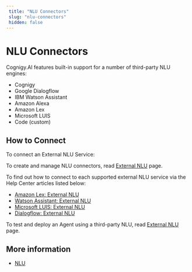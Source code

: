 ```yaml
---
 title: "NLU Connectors" 
 slug: "nlu-connectors" 
 hidden: false 
---
```

# NLU Connectors

Cognigy.AI features built-in support for a number of third-party NLU engines:

- Cognigy
- Google Dialogflow
- IBM Watson Assistant
- Amazon Alexa
- Amazon Lex
- Microsoft LUIS
- Code (custom)

## How to Connect

To connect an External NLU Service:

To create and manage NLU connectors, read [External NLU](../../nlu/external-nlu/external-nlu.md#creating-nlu-connectors) page.

To find out how to connect to each supported external NLU service via the Help Center articles listed below:

* [Amazon Lex: External NLU](https://support.cognigy.com/hc/en-us/articles/4408910240530)
* [Watson Assistant: External NLU](https://support.cognigy.com/hc/en-us/articles/360017484979-Watson-Assistant-External-NLU)
* [Microsoft LUIS: External NLU](https://support.cognigy.com/hc/en-us/articles/360017517319)
* [Dialogflow: External NLU](https://support.cognigy.com/hc/en-us/articles/360017466620)

To test and deploy an Agent using a third-party NLU, read [External NLU](../../nlu/external-nlu/external-nlu.md#testing-and-deploying-with-an-external-nlu) page.

## More information

- [NLU](../../nlu/nlu-overview/overview.md)